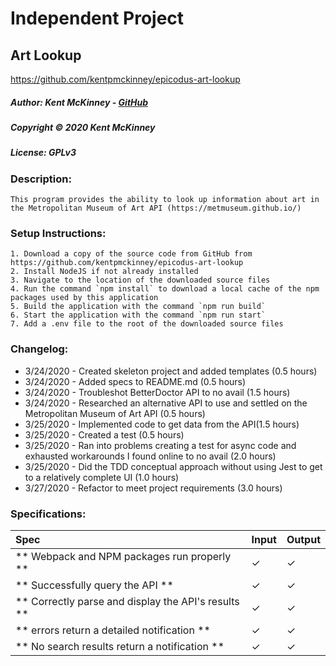 # Independent Project
## Art Lookup
https://github.com/kentpmckinney/epicodus-art-lookup

##### Author: Kent McKinney - [GitHub](https://github.com/kentpmckinney)
##### Copyright &copy; 2020 Kent McKinney
##### License: GPLv3
### Description:

``This program provides the ability to look up information about art in the Metropolitan Museum of Art API (https://metmuseum.github.io/)``

### Setup Instructions:
    1. Download a copy of the source code from GitHub from https://github.com/kentpmckinney/epicodus-art-lookup
    2. Install NodeJS if not already installed
    3. Navigate to the location of the downloaded source files
    4. Run the command `npm install` to download a local cache of the npm packages used by this application
    5. Build the application with the command `npm run build`
    6. Start the application with the command `npm run start`
    7. Add a .env file to the root of the downloaded source files
 
### Changelog:
* 3/24/2020 - Created skeleton project and added templates (0.5 hours)
* 3/24/2020 - Added specs to README.md (0.5 hours)
* 3/24/2020 - Troubleshot BetterDoctor API to no avail (1.5 hours)
* 3/24/2020 - Researched an alternative API to use and settled on the Metropolitan Museum of Art API (0.5 hours)
* 3/25/2020 - Implemented code to get data from the API(1.5 hours)
* 3/25/2020 - Created a test (0.5 hours)
* 3/25/2020 - Ran into problems creating a test for async code and exhausted workarounds I found online to no avail (2.0 hours)
* 3/25/2020 - Did the TDD conceptual approach without using Jest to get to a relatively complete UI (1.0 hours)
* 3/27/2020 - Refactor to meet project requirements (3.0 hours)

### Specifications:

| Spec | Input | Output |
| :------------- | :------------- | :------------- |
| ** Webpack and NPM packages run properly ** | ✓ | ✓ |
| ** Successfully query the API ** | ✓ | ✓ |
| ** Correctly parse and display the API's results ** | ✓ | ✓ |
| ** errors return a detailed notification ** | ✓ | ✓ |
| ** No search results return a notification ** | ✓ | ✓ |
